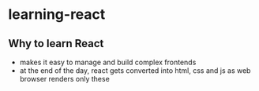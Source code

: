 # learning-react

## Why to learn React
- makes it easy to manage and build complex frontends
- at the end of the day, react gets converted into html, css and js as web browser renders only these